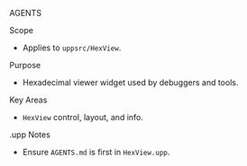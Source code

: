 AGENTS

Scope
- Applies to `uppsrc/HexView`.

Purpose
- Hexadecimal viewer widget used by debuggers and tools.

Key Areas
- `HexView` control, layout, and info.

.upp Notes
- Ensure `AGENTS.md` is first in `HexView.upp`.

